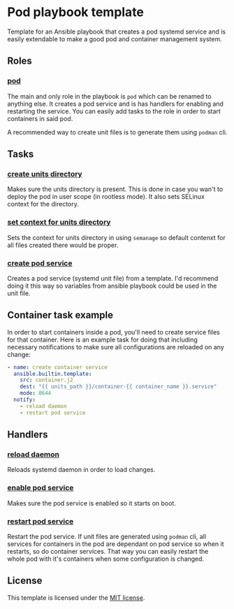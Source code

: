 # Pod playbook template

Template for an Ansible playbook that creates a pod systemd service and is easily extendable to make
a good pod and container management system.

## Roles

### [pod](./ansible/roles/pod/)

The main and only role in the playbook is `pod` which can be renamed to anything else. It creates
a pod service and is has handlers for enabling and restarting the service. You can easily add tasks
to the role in order to start containers in said pod.

A recommended way to create unit files is to generate them using `podman` cli.

## Tasks

### [create units directory](./ansible/roles/pod/tasks/main.yaml#L3)

Makes sure the units directory is present. This is done in case you wan't to deploy the
pod in user scope (in rootless mode). It also sets SELinux context for the directory.

### [set context for units directory](./ansible/roles/pod/tasks/main.yaml#L12)

Sets the context for units directory in using `semanage` so default contenxt for all
files created there would be proper.

### [create pod service](./ansible/roles/pod/tasks/main.yaml#L18)

Creates a pod service (systemd unit file) from a template. I'd recommend doing it this way so
variables from ansible playbook could be used in the unit file.

## Container task example

In order to start containers inside a pod, you'll need to create service files for that container.
Here is an example task for doing that including necessary notifications to make sure all
configurations are reloaded on any change:

```yaml
- name: create container service
  ansible.builtin.template:
    src: container.j2
    dest: "{{ units_path }}/container-{{ container_name }}.service"
    mode: 0644
  notify:
    - reload daemon
    - restart pod service
```

## Handlers

### [reload daemon](./ansible/roles/pod/handlers/main.yaml#L3)

Reloads systemd daemon in order to load changes.

### [enable pod service](./ansible/roles/pod/handlers/main.yaml#L8)

Makes sure the pod service is enabled so it starts on boot.

### [restart pod service](./ansible/roles/pod/handlers/main.yaml#L14)

Restart the pod service. If unit files are generated using `podman` cli, all services for containers
in the pod are dependant on pod service so when it restarts, so do container services. That way you
can easily restart the whole pod with it's containers when some configuration is changed.

## License

This template is licensed under the [MIT license](./LICENSE).

